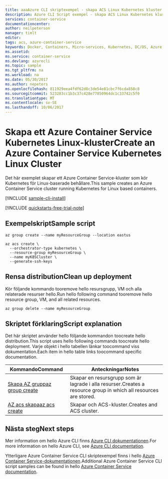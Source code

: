 ```yaml
---
title: aaaAzure CLI skriptexempel - skapa ACS Linux Kubernetes kluster | Microsoft Docs
description: Azure CLI Script exempel - skapa ACS Linux Kubernetes kluster
services: container-service
documentationcenter: 
author: neilpeterson
manager: timlt
editor: 
tags: acs, azure-container-service
keywords: Docker, Containers, Micro-services, Kubernetes, DC/OS, Azure
ms.assetid: 
ms.service: container-service
ms.devlang: azurecli
ms.topic: sample
ms.tgt_pltfrm: na
ms.workload: na
ms.date: 05/30/2017
ms.author: nepeters
ms.openlocfilehash: 811929eea4fdf62d8c3de54e81cbc7f6cda858c8
ms.sourcegitcommit: 523283cc1b3c37c428e77850964dc1c33742c5f0
ms.translationtype: MT
ms.contentlocale: sv-SE
ms.lasthandoff: 10/06/2017
---
```

# <a name="create-an-azure-container-service-kubernetes-linux-cluster"></a><span data-ttu-id="eb9a5-104">Skapa ett Azure Container Service Kubernetes Linux-kluster</span><span class="sxs-lookup"><span data-stu-id="eb9a5-104">Create an Azure Container Service Kubernetes Linux Cluster</span></span>

<span data-ttu-id="eb9a5-105">Det här exemplet skapar ett Azure Container Service-kluster som kör Kubernetes för Linux-baserade behållare.</span><span class="sxs-lookup"><span data-stu-id="eb9a5-105">This sample creates an Azure Container Service cluster running Kubernetes for Linux based containers.</span></span>

[!INCLUDE [sample-cli-install](../../../includes/sample-cli-install.md)]

[!INCLUDE [quickstarts-free-trial-note](../../../includes/quickstarts-free-trial-note.md)]

## <a name="sample-script"></a><span data-ttu-id="eb9a5-106">Exempelskript</span><span class="sxs-lookup"><span data-stu-id="eb9a5-106">Sample script</span></span>

```azurecli
az group create --name myResourceGroup --location eastus

az acs create \
  --orchestrator-type kubernetes \
  --resource-group myResourceGroup \
  --name myK8SCluster \
  --generate-ssh-keys
```

## <a name="clean-up-deployment"></a><span data-ttu-id="eb9a5-107">Rensa distribution</span><span class="sxs-lookup"><span data-stu-id="eb9a5-107">Clean up deployment</span></span> 

<span data-ttu-id="eb9a5-108">Kör följande kommando tooremove hello resursgrupp, VM och alla relaterade resurser hello.</span><span class="sxs-lookup"><span data-stu-id="eb9a5-108">Run hello following command tooremove hello resource group, VM, and all related resources.</span></span>

```azurecli
az group delete --name myResourceGroup
```

## <a name="script-explanation"></a><span data-ttu-id="eb9a5-109">Skriptet förklaring</span><span class="sxs-lookup"><span data-stu-id="eb9a5-109">Script explanation</span></span>

<span data-ttu-id="eb9a5-110">Det här skriptet använder hello följande kommandon toocreate hello distribution.</span><span class="sxs-lookup"><span data-stu-id="eb9a5-110">This script uses hello following commands toocreate hello deployment.</span></span> <span data-ttu-id="eb9a5-111">Varje objekt i hello tabellen länkar toocommand viss dokumentation.</span><span class="sxs-lookup"><span data-stu-id="eb9a5-111">Each item in hello table links toocommand specific documentation.</span></span>

| <span data-ttu-id="eb9a5-112">Kommando</span><span class="sxs-lookup"><span data-stu-id="eb9a5-112">Command</span></span> | <span data-ttu-id="eb9a5-113">Anteckningar</span><span class="sxs-lookup"><span data-stu-id="eb9a5-113">Notes</span></span> |
|---|---|
| [<span data-ttu-id="eb9a5-114">Skapa AZ grupp</span><span class="sxs-lookup"><span data-stu-id="eb9a5-114">az group create</span></span>](https://docs.microsoft.com/cli/azure/group#create) | <span data-ttu-id="eb9a5-115">Skapar en resursgrupp som är lagrade i alla resurser.</span><span class="sxs-lookup"><span data-stu-id="eb9a5-115">Creates a resource group in which all resources are stored.</span></span> |
| [<span data-ttu-id="eb9a5-116">AZ acs skapa</span><span class="sxs-lookup"><span data-stu-id="eb9a5-116">az acs create</span></span>](https://docs.microsoft.com/cli/azure/acs#create) | <span data-ttu-id="eb9a5-117">Skapar och ACS-kluster.</span><span class="sxs-lookup"><span data-stu-id="eb9a5-117">Creates and ACS cluster.</span></span> |

## <a name="next-steps"></a><span data-ttu-id="eb9a5-118">Nästa steg</span><span class="sxs-lookup"><span data-stu-id="eb9a5-118">Next steps</span></span>

<span data-ttu-id="eb9a5-119">Mer information om hello Azure CLI finns [Azure CLI dokumentationen](https://docs.microsoft.com/cli/azure/overview).</span><span class="sxs-lookup"><span data-stu-id="eb9a5-119">For more information on hello Azure CLI, see [Azure CLI documentation](https://docs.microsoft.com/cli/azure/overview).</span></span>

<span data-ttu-id="eb9a5-120">Ytterligare Azure Container Service CLI skriptexempel finns i hello [Azure Container Service-dokumentationen](../cli-samples.md).</span><span class="sxs-lookup"><span data-stu-id="eb9a5-120">Additional Azure Container Service CLI script samples can be found in hello [Azure Container Service documentation](../cli-samples.md).</span></span>

